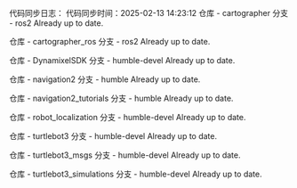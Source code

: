 代码同步日志：
代码同步时间：2025-02-13 14:23:12
仓库 - cartographer
    分支 - ros2
Already up to date.

仓库 - cartographer_ros
    分支 - ros2
Already up to date.

仓库 - DynamixelSDK
    分支 - humble-devel
Already up to date.

仓库 - navigation2
    分支 - humble
Already up to date.

仓库 - navigation2_tutorials
    分支 - humble
Already up to date.

仓库 - robot_localization
    分支 - humble-devel
Already up to date.

仓库 - turtlebot3
    分支 - humble-devel
Already up to date.

仓库 - turtlebot3_msgs
    分支 - humble-devel
Already up to date.

仓库 - turtlebot3_simulations
    分支 - humble-devel
Already up to date.

